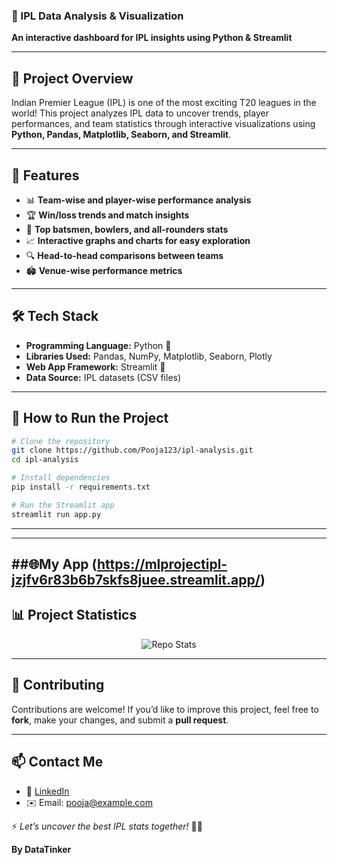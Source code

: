 ### 🏏 IPL Data Analysis & Visualization  
**An interactive dashboard for IPL insights using Python & Streamlit**  

---

## 📌 **Project Overview**
Indian Premier League (IPL) is one of the most exciting T20 leagues in the world! This project analyzes IPL data to uncover trends, player performances, and team statistics through interactive visualizations using **Python, Pandas, Matplotlib, Seaborn, and Streamlit**.

---

## 🚀 **Features**
- 📊 **Team-wise and player-wise performance analysis**
- 🏆 **Win/loss trends and match insights**
- 🎯 **Top batsmen, bowlers, and all-rounders stats**
- 📈 **Interactive graphs and charts for easy exploration**
- 🔍 **Head-to-head comparisons between teams**
- 🏟️ **Venue-wise performance metrics**

---

## 🛠 **Tech Stack**
- **Programming Language:** Python 🐍
- **Libraries Used:** Pandas, NumPy, Matplotlib, Seaborn, Plotly
- **Web App Framework:** Streamlit 🎈
- **Data Source:** IPL datasets (CSV files)

---

## 🎯 **How to Run the Project**
```bash
# Clone the repository
git clone https://github.com/Pooja123/ipl-analysis.git
cd ipl-analysis

# Install dependencies
pip install -r requirements.txt

# Run the Streamlit app
streamlit run app.py
```

---

---
##🌐**My App**
(https://mlprojectipl-jzjfv6r83b6b7skfs8juee.streamlit.app/)
---

## 📊 **Project Statistics**
<p align="center">
  <img src="https://github-readme-stats.vercel.app/api/pin/?username=Pooja123&repo=ipl-analysis&theme=radical" alt="Repo Stats" />
</p>

---

## 🤝 **Contributing**
Contributions are welcome! If you’d like to improve this project, feel free to **fork**, make your changes, and submit a **pull request**. 

---

## 📫 **Contact Me**
- 💼 [LinkedIn](https://www.linkedin.com/in/pooja123/)
- ✉️ Email: pooja@example.com  

⚡ _Let’s uncover the best IPL stats together!_ 🏏🔥  

**By DataTinker**
